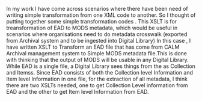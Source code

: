 In my work I have come across scenarios where there have been need of writing simple transformation from one XML code to another. So I thought of putting together some simple transformation codes . This  XSLT is for treansformation of EAD to MODS metadata, which would be useful in scenarios where organisations need to do metadata crosswalk (exported from Archival system and to be ingested into Digital Library)
In this case , I have written XSLT to Transform an EAD file that has come from CALM Archival management system to Simple MODS metadata file.This is done with thinking that the output of MODS will be usable in any Digital Library.
While EAD is a single file, a Digital Library sees things from the as Collection and Itemss. Since EAD consists of both the Collection level Information and Item level Information in one file, for the extraction of all metadata, I think there are two XSLTs needed, one to get Collection Level information from EAD and the other to get Item level Information from EAD.
